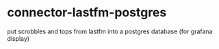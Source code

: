 # connector-lastfm-postgres
put scrobbles and tops from lastfm into a postgres database (for grafana display)
